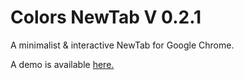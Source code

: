 # Colors NewTab V 0.2.1

A minimalist & interactive NewTab for Google Chrome.

A demo is available [here.](https://chrisprins.github.io/colors/Colors-NewTab/)
